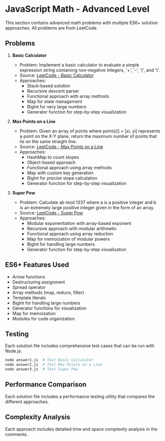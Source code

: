 # JavaScript Math - Advanced Level

This section contains advanced math problems with multiple ES6+ solution approaches. All problems are from LeetCode.

## Problems

1. **Basic Calculator**
   - Problem: Implement a basic calculator to evaluate a simple expression string containing non-negative integers, '+', '-', '(', and ')'.
   - Source: [LeetCode - Basic Calculator](https://leetcode.com/problems/basic-calculator/)
   - Approaches:
     - Stack-based solution
     - Recursive descent parser
     - Functional approach with array methods
     - Map for state management
     - BigInt for very large numbers
     - Generator function for step-by-step visualization

2. **Max Points on a Line**
   - Problem: Given an array of points where points[i] = [xi, yi] represents a point on the X-Y plane, return the maximum number of points that lie on the same straight line.
   - Source: [LeetCode - Max Points on a Line](https://leetcode.com/problems/max-points-on-a-line/)
   - Approaches:
     - HashMap to count slopes
     - Object-based approach
     - Functional approach using array methods
     - Map with custom key generation
     - BigInt for precise slope calculation
     - Generator function for step-by-step visualization

3. **Super Pow**
   - Problem: Calculate ab mod 1337 where a is a positive integer and b is an extremely large positive integer given in the form of an array.
   - Source: [LeetCode - Super Pow](https://leetcode.com/problems/super-pow/)
   - Approaches:
     - Modular exponentiation with array-based exponent
     - Recursive approach with modular arithmetic
     - Functional approach using array reduction
     - Map for memoization of modular powers
     - BigInt for handling large numbers
     - Generator function for step-by-step visualization

## ES6+ Features Used

- Arrow functions
- Destructuring assignment
- Spread operator
- Array methods (map, reduce, filter)
- Template literals
- BigInt for handling large numbers
- Generator functions for visualization
- Map for memoization
- Modules for code organization

## Testing

Each solution file includes comprehensive test cases that can be run with Node.js:

```bash
node answer1.js  # Test Basic Calculator
node answer2.js  # Test Max Points on a Line
node answer3.js  # Test Super Pow
```

## Performance Comparison

Each solution file includes a performance testing utility that compares the different approaches.

## Complexity Analysis

Each approach includes detailed time and space complexity analysis in the comments.
